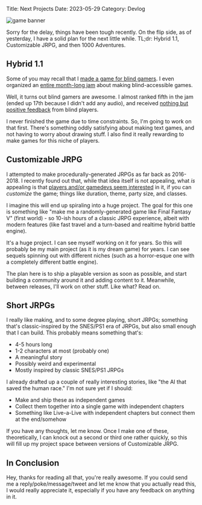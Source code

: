 Title: Next Projects
Date: 2023-05-29
Category: Devlog

![game banner](https://i.imgur.com/K33CL6i.png)

Sorry for the delay, things have been tough recently. On the flip side, as of yesterday, I have a solid plan for the next little while. TL;dr: Hybrid 1.1, Customizable JRPG, and then 1000 Adventures.

## Hybrid 1.1

Some of you may recall that I [made a game for blind gamers](https://deengames.itch.io/hybrid). I even organized an [entire month-long jam](https://itch.io/jam/games-for-blind-gamers-2) about making blind-accessible games.

Well, it turns out blind gamers are awesome. I almost ranked fifth in the jam (ended up 17th because I didn't add any audio), and received [nothing but positive feedback](https://forum.audiogames.net/post/776911/#p776911) from blind players.

I never finished the game due to time constraints. So, I'm going to work on that first. There's something oddly satisfying about making text games, and not having to worry about drawing stuff. I also find it really rewarding to make games for this niche of players.

## Customizable JRPG

I attempted to make procedurally-generated JRPGs as far back as 2016-2018. I recently found out that, while that idea itself is not appealing, what *is* appealing is that [players and/or gamedevs seem interested](https://twitter.com/nightblade99/status/1652880299716497411) in it, if you can *customize* the game; things like duration, theme, party size, and classes.

I imagine this will end up spiraling into a huge project. The goal for this one is something like "make me a randomly-generated game like Final Fantasy V" (first world) - so 10-ish hours of a classic JRPG experience, albeit with modern features (like fast travel and a turn-based and realtime hybrid battle engine).

It's a huge project. I can see myself working on it for years. So this will probably be my main project (as it is my dream game) for years. I can see sequels spinning out with different niches (such as a horror-esque one with a completely different battle engine).

The plan here is to ship a playable version as soon as possible, and start building a community around it and adding content to it. Meanwhile, between releases, I'll work on other stuff. Like what? Read on.

## Short JRPGs

I really like making, and to some degree playing, short JRPGs; something that's classic-inspired by the SNES/PS1 era of JRPGs, but also small enough that I can build. This probably means something that's:

- 4-5 hours long
- 1-2 characters at most (probably one)
- A meaningful story
- Possibly weird and experimental
- Mostly inspired by classic SNES/PS1 JRPGs

I already drafted up a couple of really interesting stories, like "the AI that saved the human race." I'm not sure yet if I should:

- Make and ship these as independent games
- Collect them together into a single game with independent chapters
- Something like Live-a-Live with independent chapters but connect them at the end/somehow

If you have any thoughts, let me know. Once I make one of these, theoretically, I can knock out a second or third one rather quickly, so this will fill up my project space between versions of Customizable JRPG.

## In Conclusion

Hey, thanks for reading all that, you're really awesome. If you could send me a reply/poke/message/tweet and let me know that you actually read this, I would really appreciate it, especially if you have any feedback on anything in it.
